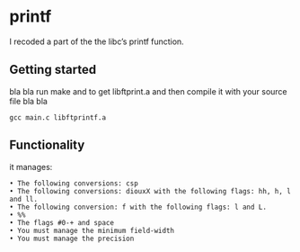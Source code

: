 # printf
I recoded a part of the the libc’s printf function.

## Getting started
bla bla run make and to get libftprint.a and then compile it with your source file bla bla
```
gcc main.c libftprintf.a
```

## Functionality
it manages:
```
• The following conversions: csp
• The following conversions: diouxX with the following flags: hh, h, l and ll.
• The following conversion: f with the following flags: l and L.
• %%
• The flags #0-+ and space
• You must manage the minimum field-width
• You must manage the precision
```
